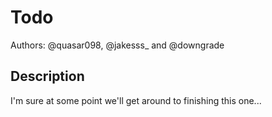 # Todo

Authors: @quasar098, @jakesss_ and @downgrade

## Description
I'm sure at some point we'll get around to finishing this one...

